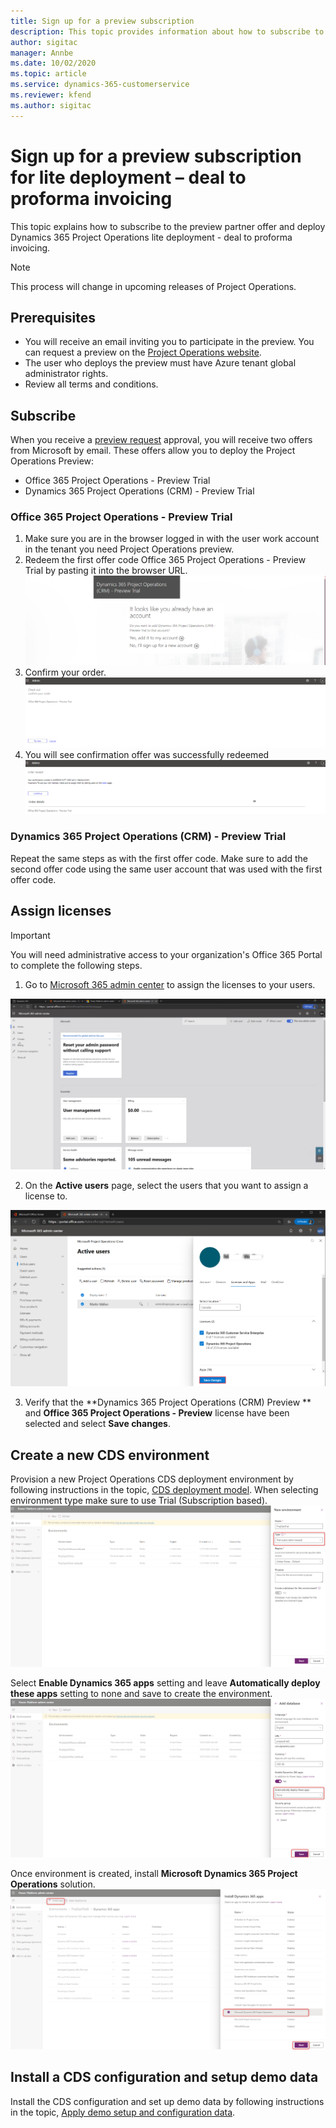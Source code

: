 ```yaml
---
title: Sign up for a preview subscription
description: This topic provides information about how to subscribe to and deploy Project Operations lite deployment - deal to proforma invoicing.
author: sigitac
manager: Annbe
ms.date: 10/02/2020
ms.topic: article
ms.service: dynamics-365-customerservice
ms.reviewer: kfend 
ms.author: sigitac
---
```


# Sign up for a preview subscription for lite deployment – deal to proforma invoicing

This topic explains how to subscribe to the preview partner offer and deploy Dynamics 365 Project Operations lite deployment - deal to proforma invoicing.

> [!NOTE]
> This process will change in upcoming releases of Project Operations.

## Prerequisites

- You will receive an email inviting you to participate in the preview. You can request a preview on the [Project Operations website](https://dynamics.microsoft.com/en-us/project-operations/overview/).
- The user who deploys the preview must have Azure tenant global administrator rights.
- Review all terms and conditions.

## Subscribe

When you receive a [preview request](https://forms.office.com/FormsPro/Pages/ResponsePage.aspx?id=v4j5cvGGr0GRqy180BHbR56j8lZs0FdAvwT75_WNFyxUMkRDV1NYQU5TNjE2VjhKOVBUNVg2R0s1NC4u) approval, you will receive two offers from Microsoft by email. These offers allow you to deploy the Project Operations Preview:

- Office 365 Project Operations - Preview Trial
- Dynamics 365 Project Operations (CRM) - Preview Trial

### Office 365 Project Operations - Preview Trial

1. Make sure you are in the browser logged in with the user work account in the tenant you need Project Operations preview.
2. Redeem the first offer code Office 365 Project Operations - Preview Trial by pasting it into the browser URL.
![Redeem Offer](./media/16RedeemFirstOfferNew.png)
3. Confirm your order.
![Confirm the order](./media/17ConfirmOrderNew.png)
4. You will see confirmation offer was successfully redeemed
![Confirmation](./media/18OrderConfirmationNew.png)

### Dynamics 365 Project Operations (CRM) - Preview Trial

Repeat the same steps as with the first offer code. Make sure to add the second offer code using the same user account that was used with the first offer code.

## Assign licenses

> [!IMPORTANT]
> You will need administrative access to your organization's Office 365 Portal to complete the following steps.

1. Go to [Microsoft 365 admin center](https://portal.office.com/) to assign the licenses to your users.

![Admin center home page](./media/14AdminPortal.png)

2. On the **Active users** page, select the users that you want to assign a license to.

![Assign Licenses](./media/15AssignLicenses.png)

3. Verify that the **Dynamics 365 Project Operations (CRM) Preview ** and **Office 365 Project Operations - Preview** license have been selected and select **Save changes**.

## Create a new CDS environment

Provision a new Project Operations CDS deployment environment by following instructions in the topic, [CDS deployment model](lite-deployment.md). When selecting environment type make sure to use Trial (Subscription based).
![Create trial](./media/19CreateEnvironment.png)

Select **Enable Dynamics 365 apps** setting and leave **Automatically deploy these apps** setting to none and save to create the environment.
![Create trial](./media/20CreateEnvironment1.png)

Once environment is created, install **Microsoft Dynamics 365 Project Operations** solution. 
![Install Solution](./media/21InstallSolution.png)

## Install a CDS configuration and setup demo data

Install the CDS configuration and set up demo data by following instructions in the topic, [Apply demo setup and configuration data](lite-apply-demo-setup-config-data.md).

